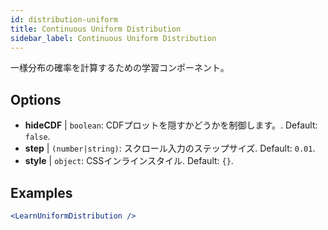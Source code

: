 ```yaml
---
id: distribution-uniform
title: Continuous Uniform Distribution
sidebar_label: Continuous Uniform Distribution
---
```


一様分布の確率を計算するための学習コンポーネント。

## Options

* __hideCDF__ | `boolean`: CDFプロットを隠すかどうかを制御します。. Default: `false`.
* __step__ | `(number|string)`: スクロール入力のステップサイズ. Default: `0.01`.
* __style__ | `object`: CSSインラインスタイル. Default: `{}`.


## Examples

```jsx live
<LearnUniformDistribution />
```

